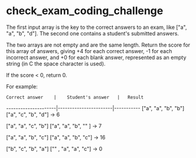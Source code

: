 # check_exam_coding_challenge
The first input array is the key to the correct answers to an exam, like ["a", "a", "b", "d"]. The second one contains a student's submitted answers.

The two arrays are not empty and are the same length. Return the score for this array of answers, giving +4 for each correct answer, -1 for each incorrect answer, and +0 for each blank answer, represented as an empty string (in C the space character is used).

If the score < 0, return 0.

For example:

    Correct answer    |    Student's answer   |   Result         
 ---------------------|-----------------------|-----------
 ["a", "a", "b", "b"]   ["a", "c", "b", "d"]  →     6
 
 ["a", "a", "c", "b"]   ["a", "a", "b", "" ]  →     7
 
 ["a", "a", "b", "c"]   ["a", "a", "b", "c"]  →     16
 
 ["b", "c", "b", "a"]   ["" , "a", "a", "c"]  →     0
